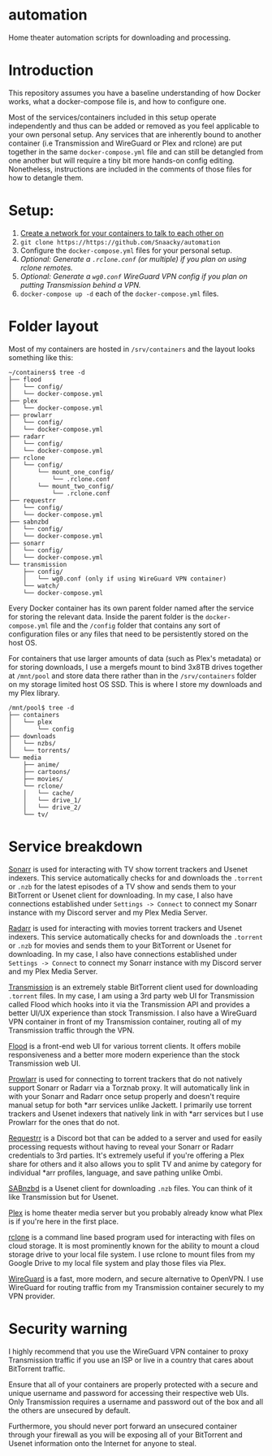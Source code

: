 # automation
Home theater automation scripts for downloading and processing.

# Introduction
This repository assumes you have a baseline understanding of how Docker works, what a docker-compose file is, and how to configure one. 

Most of the services/containers included in this setup operate independently and thus can be added or removed as you feel applicable to your own personal setup. Any services that are inherently bound to another container (i.e Transmission and WireGuard or Plex and rclone) are put together in the same `docker-compose.yml` file and can still be detangled from one another but will require a tiny bit more hands-on config editing. Nonetheless, instructions are included in the comments of those files for how to detangle them.

# Setup:
1. [Create a network for your containers to talk to each other on](https://docs.docker.com/engine/reference/commandline/network_create/)
2. `git clone https://https://github.com/Snaacky/automation`
3. Configure the `docker-compose.yml` files for your personal setup.
4. *Optional: Generate a `.rclone.conf` (or multiple) if you plan on using rclone remotes.*
5. *Optional: Generate a `wg0.conf` WireGuard VPN config if you plan on putting Transmission behind a VPN.*
6. `docker-compose up -d` each of the `docker-compose.yml` files.

# Folder layout
Most of my containers are hosted in `/srv/containers` and the layout looks something like this:
```
~/containers$ tree -d
├── flood
│   └── config/
│   └── docker-compose.yml
├── plex
│   └── docker-compose.yml
├── prowlarr
│   └── config/
│   └── docker-compose.yml
├── radarr
│   └── config/
│   └── docker-compose.yml
├── rclone
│   └── config/
│       └── mount_one_config/
│           └── .rclone.conf
│       └── mount_two_config/
│           └── .rclone.conf
├── requestrr
│   └── config/
│   └── docker-compose.yml
├── sabnzbd
│   └── config/
│   └── docker-compose.yml
├── sonarr
│   └── config/
│   └── docker-compose.yml
└── transmission
    ├── config/
    │   └── wg0.conf (only if using WireGuard VPN container)
    └── watch/
    └── docker-compose.yml
```
Every Docker container has its own parent folder named after the service for storing the relevant data. Inside the parent folder is the `docker-compose.yml` file and the `/config` folder that contains any sort of configuration files or any files that need to be persistently stored on the host OS.

For containers that use larger amounts of data (such as Plex's metadata) or for storing downloads, I use a mergefs mount to bind 3x8TB drives together at `/mnt/pool` and store data there rather than in the `/srv/containers` folder on my storage limited host OS SSD. This is where I store my downloads and my Plex library.

```
/mnt/pool$ tree -d
├── containers
│   └── plex
│       └── config
├── downloads
│   └── nzbs/
│   └── torrents/
└── media
    ├── anime/
    ├── cartoons/
    ├── movies/
    └── rclone/
    │   └── cache/
    │   └── drive_1/
    │   └── drive_2/
    └── tv/
   ```
   
# Service breakdown

[Sonarr](https://sonarr.tv/) is used for interacting with TV show torrent trackers and Usenet indexers. This service automatically checks for and downloads the `.torrent` or `.nzb` for the latest episodes of a TV show and sends them to your BitTorrent or Usenet client for downloading. In my case, I also have connections established under `Settings -> Connect` to connect my Sonarr instance with my Discord server and my Plex Media Server. 

[Radarr](https://radarr.video/) is used for interacting with movies torrent trackers and Usenet indexers. This service automatically checks for and downloads the `.torrent` or `.nzb` for movies and sends them to your BitTorrent or Usenet for downloading. In my case, I also have connections established under `Settings -> Connect` to connect my Sonarr instance with my Discord server and my Plex Media Server.

[Transmission](https://transmissionbt.com/) is an extremely stable BitTorrent client used for downloading `.torrent` files. In my case, I am using a 3rd party web UI for Transmission called Flood which hooks into it via the Transmission API and provides a better UI/UX experience than stock Transmission. I also have a WireGuard VPN container in front of my Transmission container, routing all of my Transmission traffic through the VPN.

[Flood](https://flood.js.org/) is a front-end web UI for various torrent clients. It offers mobile responsiveness and a better more modern experience than the stock Transmission web UI.

[Prowlarr](https://github.com/Prowlarr/Prowlarr) is used for connecting to torrent trackers that do not natively support Sonarr or Radarr via a Torznab proxy. It will automatically link in with your Sonarr and Radarr once setup properly and doesn't require manual setup for both *arr services unlike Jackett. I primarily use torrent trackers and Usenet indexers that natively link in with *arr services but I use Prowlarr for the ones that do not.

[Requestrr](https://github.com/darkalfx/requestrr) is a Discord bot that can be added to a server and used for easily processing requests without having to reveal your Sonarr or Radarr credentials to 3rd parties. It's extremely useful if you're offering a Plex share for others and it also allows you to split TV and anime by category for individual *arr profiles, language, and save pathing unlike Ombi.

[SABnzbd](https://sabnzbd.org/) is a Usenet client for downloading `.nzb` files. You can think of it like Transmission but for Usenet.

[Plex](https://www.plex.tv/) is home theater media server but you probably already know what Plex is if you're here in the first place.

[rclone](https://rclone.org/) is a command line based program used for interacting with files on cloud storage. It is most prominently known for the ability to mount a cloud storage drive to your local file system. I use rclone to mount files from my Google Drive to my local file system and play those files via Plex.

[WireGuard](https://www.wireguard.com/) is a fast, more modern, and secure alternative to OpenVPN. I use WireGuard for routing traffic from my Transmission container securely to my VPN provider.

# Security warning

I highly recommend that you use the WireGuard VPN container to proxy Transmission traffic if you use an ISP or live in a country that cares about BitTorrent traffic. 

Ensure that all of your containers are properly protected with a secure and unique username and password for accessing their respective web UIs. Only Transmission requires a username and password out of the box and all the others are unsecured by default. 

Furthermore, you should never port forward an unsecured container through your firewall as you will be exposing all of your BitTorrent and Usenet information onto the Internet for anyone to steal.
